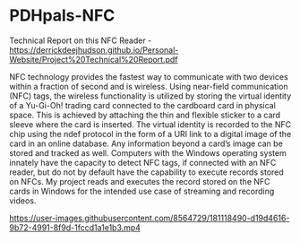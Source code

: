 ﻿# PDHpals-NFC

Technical Report on this NFC Reader - https://derrickdeejhudson.github.io/Personal-Website/Project%20Technical%20Report.pdf


NFC technology provides the fastest way to communicate with two devices within a
fraction of second and is wireless. Using near-field communication (NFC) tags, the wireless
functionality is utilized by storing the virtual identity of a Yu-Gi-Oh! trading card connected to the
cardboard card in physical space. This is achieved by attaching the thin and flexible sticker to a
card sleeve where the card is inserted. The virtual identity is recorded to the NFC chip using
the ndef protocol in the form of a URI link to a digital image of the card in an online database.
Any information beyond a card’s image can be stored and tracked as well. Computers with the
Windows operating system innately have the capacity to detect NFC tags, if connected with an
NFC reader, but do not by default have the capability to execute records stored on NFCs. My
project reads and executes the record stored on the NFC cards in Windows for the intended use
case of streaming and recording videos.


https://user-images.githubusercontent.com/8564729/181118490-d19d4616-9b72-4991-8f9d-1fccd1a1e1b3.mp4

